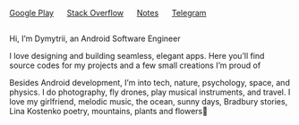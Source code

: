 [Google Play](https://play.google.com/store/apps/dev?id=4763171503902347202)&nbsp;&nbsp;&nbsp;&nbsp;&nbsp;&nbsp;[Stack Overflow](https://stackoverflow.com/users/12793676/vadiole)&nbsp;&nbsp;&nbsp;&nbsp;&nbsp;&nbsp;[Notes](https://t.me/android_pro_tips)&nbsp;&nbsp;&nbsp;&nbsp;&nbsp;&nbsp;[Telegram](https://t.me/vadiole)

<h2 align="start">   </h1>

Hi, I’m Dymytrii, an Android Software Engineer

I love designing and building seamless, elegant apps. Here you’ll find source codes for my projects and a few small creations I’m proud of 

Besides Android development, I’m into tech, nature, psychology, space, and physics. I do photography, fly drones, play musical instruments, and travel. I love my girlfriend, melodic music, the ocean, sunny days, Bradbury stories, Lina Kostenko poetry, mountains, plants and flowers🌿

